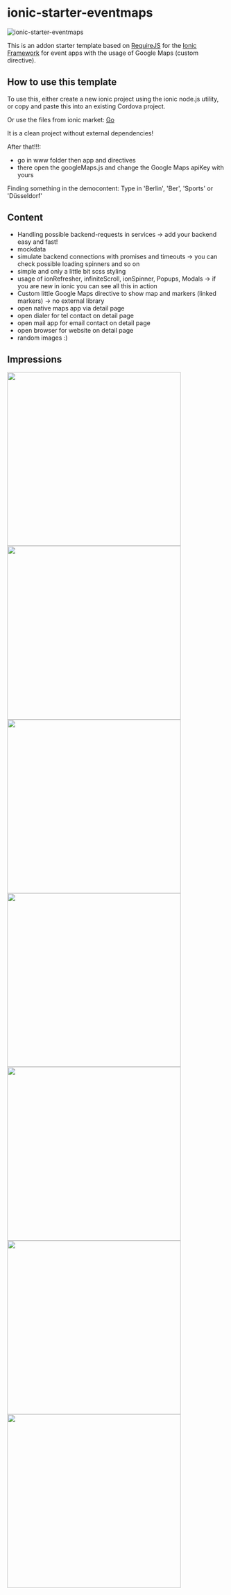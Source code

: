 # ionic-starter-eventmaps

![ionic-starter-eventmaps](https://cloud.githubusercontent.com/assets/2264672/9698084/bf4d7c4e-53a7-11e5-8fc2-c8b87db876c9.png)

This is an addon starter template based on [RequireJS](http://requirejs.org/) for the [Ionic Framework](http://ionicframework.com/) for event apps with the usage of Google Maps (custom directive).

## How to use this template

To use this, either create a new ionic project using the ionic node.js utility, or copy and paste this into an existing Cordova project.

Or use the files from ionic market:
[Go](http://market.ionic.io/starters/event-app-and-maps)

It is a clean project without external dependencies!

After that!!!:

- go in www folder then app and directives
- there open the googleMaps.js and change the Google Maps apiKey with yours

Finding something in the democontent:
Type in 'Berlin', 'Ber', 'Sports' or 'Düsseldorf'

## Content

- Handling possible backend-requests in services -> add your backend easy and fast!
- mockdata
- simulate backend connections with promises and timeouts -> you can check possible loading spinners and so on
- simple and only a little bit scss styling
- usage of ionRefresher, infiniteScroll, ionSpinner, Popups, Modals -> if you are new in ionic you can see all this in action
- Custom little Google Maps directive to show map and markers (linked markers) -> no external library
- open native maps app via detail page
- open dialer for tel contact on detail page
- open mail app for email contact on detail page
- open browser for website on detail page
- random images :)

## Impressions

<img src="https://cloud.githubusercontent.com/assets/2264672/9698097/4bc21248-53a8-11e5-8020-19d0aa672eda.png" height="400">
<img src="https://cloud.githubusercontent.com/assets/2264672/9698096/4bbf74d4-53a8-11e5-8a66-e22af1ad4b9e.png" height="400">
<img src="https://cloud.githubusercontent.com/assets/2264672/9698098/4bc2dc00-53a8-11e5-8cbe-c1572679920c.png" height="400">
<img src="https://cloud.githubusercontent.com/assets/2264672/9698100/4bc6246e-53a8-11e5-8c2f-610c65e880e9.png" height="400">
<img src="https://cloud.githubusercontent.com/assets/2264672/9698101/4bc7cb3e-53a8-11e5-8743-a3ca5c053695.png" height="400">
<img src="https://cloud.githubusercontent.com/assets/2264672/9698099/4bc4a8b4-53a8-11e5-840e-e5ccfcda6672.png" height="400">
<img src="https://cloud.githubusercontent.com/assets/2264672/9698102/4bd8ec02-53a8-11e5-844b-0b199222718f.png" height="400">
